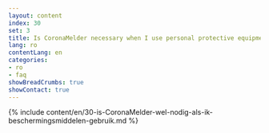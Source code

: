 ```yaml
---
layout: content
index: 30
set: 3
title: Is CoronaMelder necessary when I use personal protective equipment?
lang: ro
contentLang: en
categories:
- ro
- faq
showBreadCrumbs: true
showContact: true
---
```

{% include content/en/30-is-CoronaMelder-wel-nodig-als-ik-beschermingsmiddelen-gebruik.md %}

